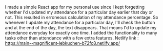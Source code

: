 I made a simple React app for my personal use since I kept forgetting whether I'd updated my attendance for a particular day earlier that day or not. This resulted in erroneous calculation of my attendance percentage. So whenever I update my attendance for a particular day, I'll check the button and at the end of the day, the text disappears. That means I'd to update my attendance everyday for exactly one time. I added the functionality to many tasks other than attendance with a few extra features. Netlify link : https://main--magnificent-lebkuchen-b72fc8.netlify.app/
